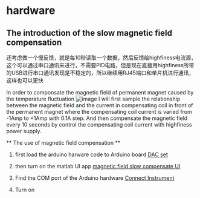 # hardware
## The introduction of the slow magnetic field compensation 
还考虑做一个慢反馈，就是每10秒读取一个数据，然后反馈给highfiness电流源，这个可以通过串口通讯来进行，不需要PID电路，但是现在直接用highfiness所带的USB进行串口通讯发现是不稳定的，所以继续用RJ45端口和单片机进行通讯，这样也可以更快

In order to componsate the magnetic field of permanent magnet caused by the temperature fluctuation
![image](https://user-images.githubusercontent.com/39110126/120443858-a3d5dc80-c3b9-11eb-8983-6170d977d114.png)
I will first sample the relationship between the magnetic field and the current in compensating coil in front of the permanent magnet where the compensating coil current is varied from -1Amp to +1Amp with 0.1A step.
And then compensate the magnetic field every 10 seconds by control the compensating coil current with highfiness power supply.

** The use of magnetic field compensation **

1. first load the arduino harware code to Arduino board [DAC set](https://github.com/liyuan-qiu/hardware/blob/magnetic-field-compensation/setDAC20/setDAC20.ino)

2. then turn on the matlab UI app [magnetic field slow compensate UI](https://github.com/liyuan-qiu/hardware/blob/magnetic-field-compensation/currentvsVzVxUI.m)

3. Find the COM port of the Arduino hardware [Connect Instrument](https://github.com/liyuan-qiu/hardware/blob/magnetic-field-compensation/connectinstrument.m)

4. Turn on 


